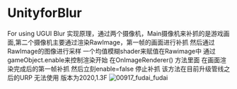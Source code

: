 # UnityforBlur
For using UGUI Blur 
实现原理，通过两个摄像机，Main摄像机来补抓的是游戏画面,第二个摄像机主要通过渲染RawImage，第一帧的画面进行补抓
然后通过RawImage的图像进行采样
一个均值模糊shader来赋值在Rawimage中
通过gameObject.enable来控制渲染开始
在OnImageRenderer() 方法里面 在画面渲染完成后的第一帧补抓 然后立刻enable=false 停止补抓
该方法在目前升级管线之后的URP 无法使用 版本为2020,1.3F
![00917_fudai_fudai](https://user-images.githubusercontent.com/65991081/111277338-51ff9f00-8673-11eb-894b-6a869b609b22.png)

